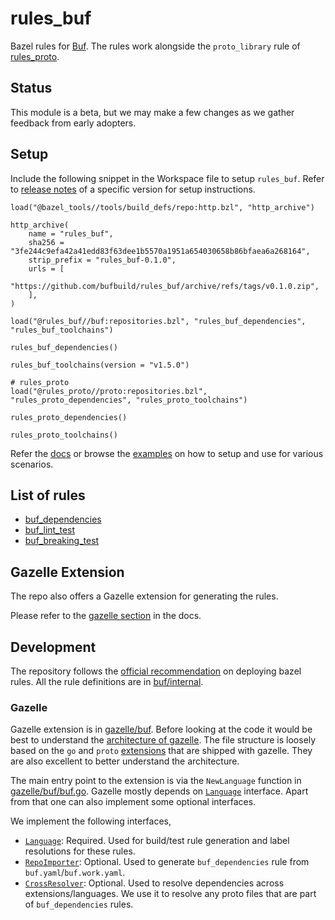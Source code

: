 # rules_buf

Bazel rules for [Buf](https://buf.build/). The rules work alongside the `proto_library` rule of [rules_proto](https://github.com/bazelbuild/rules_proto).

## Status

This module is a beta, but we may make a few changes as we gather feedback from early adopters.

## Setup

Include the following snippet in the Workspace file to setup `rules_buf`. Refer to [release notes](https://github.com/bufbuild/rules_buf/releases) of a specific version for setup instructions.

```starlark
load("@bazel_tools//tools/build_defs/repo:http.bzl", "http_archive")

http_archive(
    name = "rules_buf",
    sha256 = "3fe244c9efa42a41edd83f63dee1b5570a1951a654030658b86bfaea6a268164",
    strip_prefix = "rules_buf-0.1.0",
    urls = [
        "https://github.com/bufbuild/rules_buf/archive/refs/tags/v0.1.0.zip",
    ],
)

load("@rules_buf//buf:repositories.bzl", "rules_buf_dependencies", "rules_buf_toolchains")

rules_buf_dependencies()

rules_buf_toolchains(version = "v1.5.0")

# rules_proto
load("@rules_proto//proto:repositories.bzl", "rules_proto_dependencies", "rules_proto_toolchains")

rules_proto_dependencies()

rules_proto_toolchains()
```

Refer the [docs](https://docs.buf.build/build-systems/bazel) or browse the [examples](examples) on how to setup and use for various scenarios.

## List of rules

- [buf_dependencies](https://docs.buf.build/build-systems/bazel#buf-dependencies)
- [buf_lint_test](https://docs.buf.build/build-systems/bazel#buf-lint-test)
- [buf_breaking_test](https://docs.buf.build/build-systems/bazel#buf-breaking-test)

## Gazelle Extension

The repo also offers a Gazelle extension for generating the rules.

Please refer to the [gazelle section](https://docs.buf.build/build-systems/bazel#gazelle) in the docs.

## Development

The repository follows the [official recommendation](https://bazel.build/rules/deploying) on deploying bazel rules.
All the rule definitions are in [buf/internal](buf/internal).

### Gazelle

Gazelle extension is in [gazelle/buf](gazelle/buf). Before looking at the code it would be best to understand the [architecture of gazelle](https://github.com/bazelbuild/bazel-gazelle/blob/master/Design.rst). The file structure is loosely based on the `go` and `proto` [extensions](https://github.com/bazelbuild/bazel-gazelle/tree/master/language) that are shipped with gazelle.
They are also excellent to better understand the architecture.

The main entry point to the extension is via the `NewLanguage` function in [gazelle/buf/buf.go](gazelle/buf/buf.go). Gazelle mostly depends on [`Language`](https://pkg.go.dev/github.com/bazelbuild/bazel-gazelle@v0.25.0/language#Language) interface. Apart from that one can also implement some optional interfaces.

We implement the following interfaces,

- [`Language`](https://pkg.go.dev/github.com/bazelbuild/bazel-gazelle@v0.25.0/language#Language): Required. Used for build/test rule generation and label resolutions for these rules.
- [`RepoImporter`](https://pkg.go.dev/github.com/bazelbuild/bazel-gazelle@v0.25.0/language#RepoImporter): Optional. Used to generate `buf_dependencies` rule from `buf.yaml`/`buf.work.yaml`.
- [`CrossResolver`](https://pkg.go.dev/github.com/bazelbuild/bazel-gazelle@v0.25.0/resolve#CrossResolver): Optional. Used to resolve dependencies across extensions/languages. We use it to resolve any proto files that are part of `buf_dependencies` rules.
